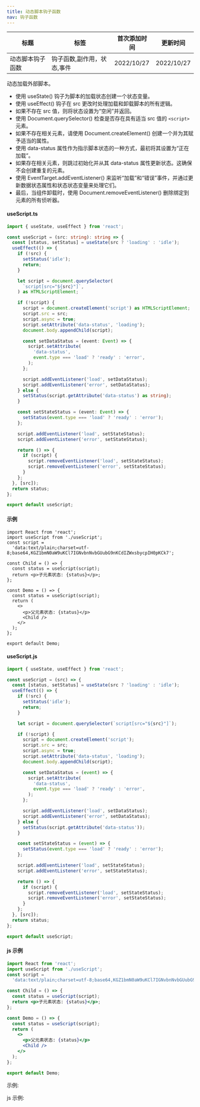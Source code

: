 ```yaml
---
title: 动态脚本钩子函数
nav: 钩子函数
---
```


| 标题             | 标签                       | 首次添加时间 | 更新时间   |
| ---------------- | -------------------------- | ------------ | ---------- |
| 动态脚本钩子函数 | 钩子函数,副作用，状态,事件 | 2022/10/27   | 2022/10/27 |

动态加载外部脚本。

- 使用 useState() 钩子为脚本的加载状态创建一个状态变量。
- 使用 useEffect() 钩子在 src 更改时处理加载和卸载脚本的所有逻辑。
- 如果不存在 src 值，则将状态设置为“空闲”并返回。
- 使用 Document.querySelector() 检查是否存在具有适当 src 值的 `<script>` 元素。
- 如果不存在相关元素，请使用 Document.createElement() 创建一个并为其赋予适当的属性。
- 使用 data-status 属性作为指示脚本状态的一种方式，最初将其设置为“正在加载”。
- 如果存在相关元素，则跳过初始化并从其 data-status 属性更新状态。这确保不会创建重复的元素。
- 使用 EventTarget.addEventListener() 来监听“加载”和“错误”事件，并通过更新数据状态属性和状态状态变量来处理它们。
- 最后，当组件卸载时，使用 Document.removeEventListener() 删除绑定到元素的所有侦听器。

#### useScript.ts

```ts
import { useState, useEffect } from 'react';

const useScript = (src: string): string => {
  const [status, setStatus] = useState(src ? 'loading' : 'idle');
  useEffect(() => {
    if (!src) {
      setStatus('idle');
      return;
    }

    let script = document.querySelector(
      `script[src="${src}"]`,
    ) as HTMLScriptElement;

    if (!script) {
      script = document.createElement('script') as HTMLScriptElement;
      script.src = src;
      script.async = true;
      script.setAttribute('data-status', 'loading');
      document.body.appendChild(script);

      const setDataStatus = (event: Event) => {
        script.setAttribute(
          'data-status',
          event.type === 'load' ? 'ready' : 'error',
        );
      };

      script.addEventListener('load', setDataStatus);
      script.addEventListener('error', setDataStatus);
    } else {
      setStatus(script.getAttribute('data-status') as string);
    }

    const setStateStatus = (event: Event) => {
      setStatus(event.type === 'load' ? 'ready' : 'error');
    };

    script.addEventListener('load', setStateStatus);
    script.addEventListener('error', setStateStatus);

    return () => {
      if (script) {
        script.removeEventListener('load', setStateStatus);
        script.removeEventListener('error', setStateStatus);
      }
    };
  }, [src]);
  return status;
};

export default useScript;
```

#### 示例

```tsx | pure
import React from 'react';
import useScript from './useScript';
const script =
  'data:text/plain;charset=utf-8;base64,KGZ1bmN0aW9uKCl7IGNvbnNvbGUubG9nKCdIZWxsbycpIH0pKCk7';

const Child = () => {
  const status = useScript(script);
  return <p>子元素状态: {status}</p>;
};

const Demo = () => {
  const status = useScript(script);
  return (
    <>
      <p>父元素状态: {status}</p>
      <Child />
    </>
  );
};

export default Demo;
```

#### useScript.js

```js
import { useState, useEffect } from 'react';

const useScript = (src) => {
  const [status, setStatus] = useState(src ? 'loading' : 'idle');
  useEffect(() => {
    if (!src) {
      setStatus('idle');
      return;
    }

    let script = document.querySelector(`script[src="${src}"]`);

    if (!script) {
      script = document.createElement('script');
      script.src = src;
      script.async = true;
      script.setAttribute('data-status', 'loading');
      document.body.appendChild(script);

      const setDataStatus = (event) => {
        script.setAttribute(
          'data-status',
          event.type === 'load' ? 'ready' : 'error',
        );
      };

      script.addEventListener('load', setDataStatus);
      script.addEventListener('error', setDataStatus);
    } else {
      setStatus(script.getAttribute('data-status'));
    }

    const setStateStatus = (event) => {
      setStatus(event.type === 'load' ? 'ready' : 'error');
    };

    script.addEventListener('load', setStateStatus);
    script.addEventListener('error', setStateStatus);

    return () => {
      if (script) {
        script.removeEventListener('load', setStateStatus);
        script.removeEventListener('error', setStateStatus);
      }
    };
  }, [src]);
  return status;
};

export default useScript;
```

#### js 示例

```jsx | pure
import React from 'react';
import useScript from './useScript';
const script =
  'data:text/plain;charset=utf-8;base64,KGZ1bmN0aW9uKCl7IGNvbnNvbGUubG9nKCdIZWxsbycpIH0pKCk7';

const Child = () => {
  const status = useScript(script);
  return <p>子元素状态: {status}</p>;
};

const Demo = () => {
  const status = useScript(script);
  return (
    <>
      <p>父元素状态: {status}</p>
      <Child />
    </>
  );
};

export default Demo;
```

示例:

<code src="./Demo.zh-CN.tsx" id="scriptTsDemoZH"></code>

js 示例:

<code src="./js/Demo.zh-CN.jsx" id="scriptJsDemoZH"></code>
